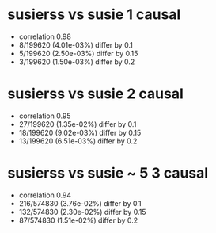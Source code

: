 # susierss vs susie  1 causal

- correlation 0.98
- 8/199620 (4.01e-03%) differ by 0.1
- 5/199620 (2.50e-03%) differ by 0.15
- 3/199620 (1.50e-03%) differ by 0.2


# susierss vs susie  2 causal

- correlation 0.95
- 27/199620 (1.35e-02%) differ by 0.1
- 18/199620 (9.02e-03%) differ by 0.15
- 13/199620 (6.51e-03%) differ by 0.2


# susierss vs susie  ~ 5 3 causal

- correlation 0.94
- 216/574830 (3.76e-02%) differ by 0.1
- 132/574830 (2.30e-02%) differ by 0.15
- 87/574830 (1.51e-02%) differ by 0.2


